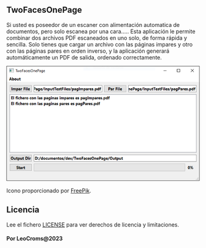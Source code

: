 ## TwoFacesOnePage

Si usted es poseedor de un escaner con alimentación automatica de documentos, pero solo escanea por una
cara.....
Esta aplicación le permite combinar dos archivos PDF escaneados en uno solo, de forma rápida y sencilla. 
Solo tienes que cargar un archivo con las páginas impares y otro con las páginas pares en orden inverso, 
y la aplicación generará automáticamente un PDF de salida, ordenado correctamente.

![This is a screen capture.](screenCapture.PNG "Screen Capture.")

Icono proporcionado por [FreePik](https://www.freepik.es/).

## Licencia

Lee el fichero [LICENSE](LICENSE.txt) para ver derechos de licencia y limitaciones.

#### Por LeoCroms@2023 

